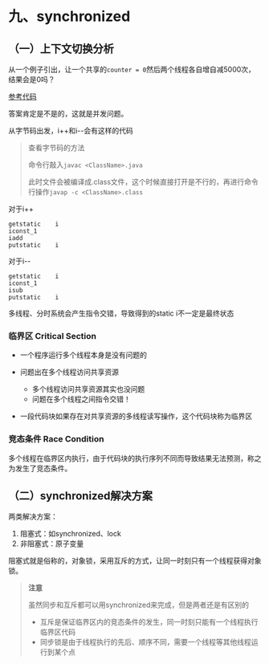 # 九、synchronized

## （一）上下文切换分析

从一个例子引出，让一个共享的`counter = 0`然后两个线程各自增自减5000次，结果会是0吗？

[参考代码](../../18-AdvanceSync/src/Sample.java)

答案肯定是不是的，这就是并发问题。

从字节码出发，i++和i--会有这样的代码

> 查看字节码的方法
> 
> 命令行敲入`javac <ClassName>.java`
> 
> 此时文件会被编译成.class文件，这个时候直接打开是不行的，再进行命令行操作`javap -c <ClassName>.class`

对于i++
```
getstatic    i
iconst_1
iadd
putstatic    i
```

对于i--
```
getstatic    i
iconst_1
isub
putstatic    i
```

多线程、分时系统会产生指令交错，导致得到的static i不一定是最终状态

### 临界区 Critical Section

* 一个程序运行多个线程本身是没有问题的
* 问题出在多个线程访问共享资源
    * 多个线程访问共享资源其实也没问题
    * 问题在多个线程之间指令交错！
    
* 一段代码块如果存在对共享资源的多线程读写操作，这个代码块称为临界区

### 竞态条件 Race Condition

多个线程在临界区内执行，由于代码块的执行序列不同而导致结果无法预测，称之为发生了竞态条件。

## （二）synchronized解决方案

两类解决方案：
1. 阻塞式：如synchronized、lock
2. 非阻塞式：原子变量

阻塞式就是俗称的，对象锁，采用互斥的方式，让同一时刻只有一个线程获得对象锁。

> **注意**
> 
> 虽然同步和互斥都可以用synchronized来完成，但是两者还是有区别的
> * 互斥是保证临界区内的竞态条件的发生，同一时刻只能有一个线程执行临界区代码
> * 同步锁是由于线程执行的先后、顺序不同，需要一个线程等其他线程运行到某个点

